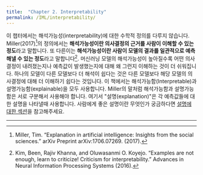 ```yaml
---
title:  "Chapter 2. Interpretability"
permalink: /IML/interpretability/
---
```


이 챕터에서는 해석가능성(interpretability)에 대한 수학적 정의를 다루지 않습니다. Miller(2017)[^1]의 정의에서는 **해석가능성이란 의사결정의 근거를 사람이 이해할 수 있는 정도**라고 말합니다. 또 다른이는 **해석가능성이란 사람이 모델의 결과를 일관적으로 예측해낼 수 있는 정도**라고 말합니다[^2]. 머신러닝 모델의 해석가능성이 높아질수록 어떤 의사결정이 내려졌는지나 예측값이 발생했는지에 대해 왜 그런지 이해하는 것이 더 쉬워집니다. 하나의 모델이 다른 모델보다 더 해석이 쉽다는 것은 다른 모델보다 해당 모델의 의사결정에 대해 더 이해하기 쉽다는 것입니다. 이 책에서는 해석가능함(Interpretable)과 설명가능함(explainable)을 모두 사용합니다. Miller의 말처럼 해석가능함과 설명가능함은 서로 구분해서 사용해야 합니다. 여기서 "설명(explanation)"은 각 예측값들에 대한 설명을 나타낼때 사용합니다. 사람에게 좋은 설명이란 무엇인가 궁금하다면 [설명에 대한 섹션](https://tootouch.github.io/IML/human_friendly_explanations/)을 참고해주세요.

---

[^1]: Miller, Tim. “Explanation in artificial intelligence: Insights from the social sciences.” arXiv Preprint arXiv:1706.07269. (2017).

[^2]: Kim, Been, Rajiv Khanna, and Oluwasanmi O. Koyejo. “Examples are not enough, learn to criticize! Criticism for interpretability.” Advances in Neural Information Processing Systems (2016).
